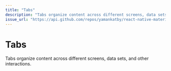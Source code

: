 ```yaml
---
title: "Tabs"
description: "Tabs organize content across different screens, data sets, and other interactions."
issue_url: "https://api.github.com/repos/yamankatby/react-native-material/issues/4"
---
```

    
# Tabs
Tabs organize content across different screens, data sets, and other interactions.
